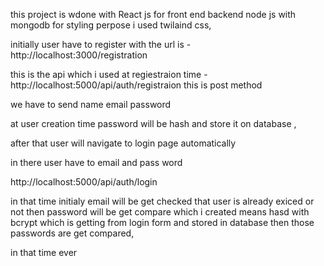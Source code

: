 this project is wdone with React js for front end backend node js with mongodb for styling perpose i used twilaind css, 

initially user have to register with the url is -  http://localhost:3000/registration

this is the api which i used at regiestraion time - http://localhost:5000/api/auth/registraion this is post method

we have to send name email password

at user creation time password will be hash and store it on database
, 

after that user will navigate to login page automatically 


in there user have to email and pass word 

http://localhost:5000/api/auth/login


in that time initialy email will be get checked that user is already exiced or not then password will be get compare which i created means hasd with bcrypt which is getting from login form and stored in database then those passwords are get compared,

in that time ever
